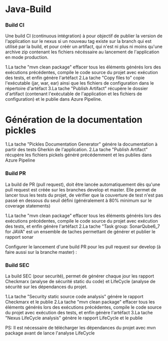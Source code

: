 # Java-Build

### Build CI    
Une build CI (continuous intégration) à pour objectif de publier la version de l'application sur le nexus si un nouveau tag existe sur la branch qui est utilisé par la build, et pour créér un artifact, qui n'est ni plus ni moins qu'une archive zip contenant les fichiers nécéssaire au lancement de l'application en mode production. 

1.La tache "mvn clean package" effacer tous les éléments générés lors des exécutions précédentes, compile le code source du projet avec exécution des tests, et enfin génère l'artéfact
2.La tache "Copy files to" copie l'exécutable (jar, war, ear) ainsi que les fichiers de configuration dans le répertoire d'artéfact
3.La tache "Publish Artifact" récupère le dossier d'artifact (contenant l'exécutable de l'application et les fichiers de configuration) et le publie dans Azure Pipeline.

# Génération de la documentation pickles

1.La tache "Pickles Documentation Generator" génére la documentation à partir des tests Gherkin de l'application.
2.La tache "Publish Artifact" récupère les fichiers pickels généré précédemment et les publies dans Azure Pipeline


### Build PR 
La build de PR (pull request), doit être lancée automatiquement dès qu'une pull request est créée sur les branches develop et master. Elle permet de lancer tous les tests du projet, de vérifier que la couverture de test n'est pas passé en dessous du seuil défini (généralement à 80% minimum sur le coverage statements)

1.La tache "mvn clean package" effacer tous les éléments générés lors des exécutions précédentes, compile le code source du projet avec exécution des tests, et enfin génère l'artéfact
2.La tache "Task group: SonarQube6_7 for JAVA" est un ensemble de taches permettant de générer et publier le rapport sonar




Configurer le lancement d'une build PR pour les pull request sur develop (à faire aussi sur la branche master) :



### Build SEC
La build SEC (pour securité), permet de générer chaque jour les rapport Checkmarx (analyse de sécurité static du code) et LifeCycle (analyse de sécurité sur les dépendances du projet.

1.La tache "Security static source code analysis" génére le rapport Checkmarx et le publie
2.La tache "mvn clean package" effacer tous les éléments générés lors des exécutions précédentes, compile le code source du projet avec exécution des tests, et enfin génère l'artéfact
3.La tache "Nexus LifeCycle analysis" génère le rapport LifeCycle et le publie


PS: Il est nécessaire de télécharger les dépendances du projet avec mvn package avant de lance l'analyse LifeCycle
